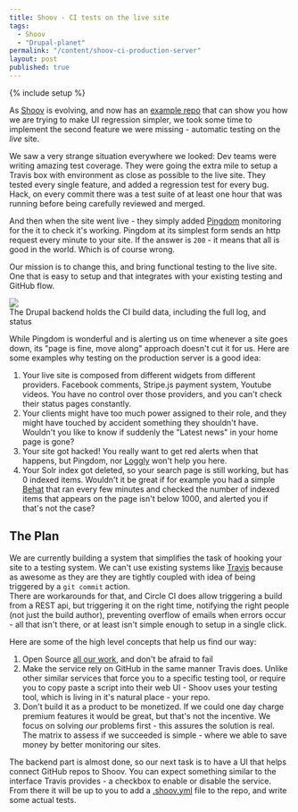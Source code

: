 ```yaml
---
title: Shoov - CI tests on the live site
tags:
  - Shoov
  - "Drupal-planet"
permalink: "/content/shoov-ci-production-server"
layout: post
published: true
---
```


{% include setup %}

As [Shoov](/content/shoov-ui-regression/) is evolving, and now has an [example repo](https://github.com/shoov/test-example) that can show you how we are trying to make UI regression simpler, we took some time to implement the second feature we were missing - automatic testing on the *live* site.

We saw a very strange situation everywhere we looked: Dev teams were writing amazing test coverage. They were going the extra mile to setup a Travis box with environment as close as possible to the live site. They tested every single feature, and added a regression test for every bug.
Hack, on every commit there was a test suite of at least one hour that was running before being carefully reviewed and merged.

And then when the site went live - they simply added [Pingdom](https://www.pingdom.com/) monitoring for the it to check it's working. Pingdom at its simplest form sends an http request every minute to your site. If the answer is `200` - it means that all is good in the world. Which is of course wrong.

Our mission is to change this, and bring functional testing to the live site. One that is easy to setup and that integrates with your existing testing and GitHub flow.

<div class="thumbnail">
  <img src="{{BASE_PATH}}/assets/images/posts/shoov-ci-build/image1.jpg">
  <div class="caption">The Drupal backend holds the CI build data, including the full log, and status</div>
</div>

While Pingdom is wonderful and is alerting us on time whenever a site goes down, its "page is fine, move along" approach doesn't cut it for us. Here are some examples why testing on the production server is a good idea:

<!-- more -->

1. Your live site is composed from different widgets from different providers. Facebook comments, Stripe.js payment system, Youtube videos. You have no control over those providers, and you can't check their status pages constantly.
1. Your clients might have too much power assigned to their role, and they might have touched by accident something they shouldn't have. Wouldn't you like to know if suddenly the "Latest news" in your home page is gone?
1. Your site got hacked! You really want to get red alerts when that happens, but Pingdom, nor [Loggly](/content/logs-easy-way/) won't help you here.
1. Your Solr index got deleted, so your search page is still working, but has 0 indexed items. Wouldn't it be great if for example you had a simple [Behat](/content/automatic-qa/) that ran every few minutes and checked the number of indexed items that appears on the page isn't below 1000, and alerted you if that's not the case?

## The Plan

We are currently building a system that simplifies the task of hooking your site to a testing system. We can't use existing systems like [Travis](https://travis-ci.org/) because as awesome as they are they are tightly coupled with idea of being triggered by a ``git commit`` action.  
There are workarounds for that, and Circle CI does allow triggering a build from a REST api, but triggering it on the right time, notifying the right people (not just the build author), preventing overflow of emails when errors occur - all that isn't there, or at least isn't simple enough to setup in a single click.

Here are some of the high level concepts that help us find our way:

1. Open Source [all our work](https://github.com/shoov), and don't be afraid to fail
1. Make the service rely on GitHub in the same manner Travis does. Unlike other similar services that force you to a specific testing tool, or require you to copy paste a script into their web UI - Shoov uses your testing tool, which is living in it's natural place - your repo.
1. Don't build it as a product to be monetized. If we could one day charge premium features it would be great, but that's not the incentive. We focus on solving _our_ problems first - this assures the solution is real. The matrix to assess if we succeeded is simple - where we able to save money by better monitoring our sites.

The backend part is almost done, so our next task is to have a UI that helps connect GitHub repos to Shoov. You can expect something similar to the interface Travis provides - a checkbox to enable or disable the service. From there it will be up to you to add a [.shoov.yml](https://github.com/amitaibu/gizra-behat/blob/master/.shoov.yml) file to the repo, and write some actual tests.

